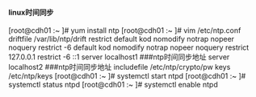 #### linux时间同步



[root@cdh01 :~ ]# yum install ntp
[root@cdh01 :~ ]# vim /etc/ntp.conf
driftfile /var/lib/ntp/drift
restrict default kod nomodify notrap nopeer noquery
restrict -6 default kod nomodify notrap nopeer noquery
restrict 127.0.0.1
restrict -6 ::1
server localhost1	###ntp时间同步地址
server localhost2	###ntp时间同步地址
includefile /etc/ntp/crypto/pw
keys /etc/ntp/keys
[root@cdh01 :~ ]# systemctl start ntpd
[root@cdh01 :~ ]# systemctl status ntpd
[root@cdh01 :~ ]# systemctl enable ntpd